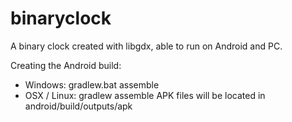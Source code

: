 # binaryclock
A binary clock created with libgdx, able to run on Android and PC.

Creating the Android build:
- Windows: gradlew.bat assemble
- OSX / Linux: gradlew assemble
APK files will be located in android/build/outputs/apk